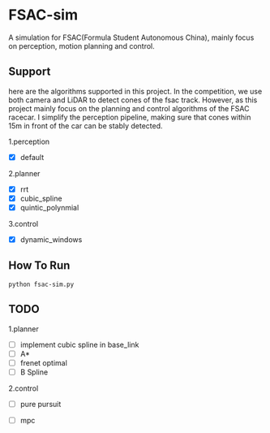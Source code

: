 # FSAC-sim  
A simulation for FSAC(Formula Student Autonomous China), mainly focus on perception, motion planning and control.  
  
  
## Support  
here are the algorithms supported in this project. In the competition, we use both camera and LiDAR to detect cones of the fsac track. However, as this project mainly focus on the planning and control algorithms of the FSAC racecar. 
I simplify the perception pipeline, making sure that cones within 15m in front of the car can be stably detected.  
  
1.perception  
-[x] default  
  
2.planner  
-[x] rrt  
-[x] cubic_spline  
-[x] quintic_polynmial  

3.control   
-[x] dynamic_windows  
  
## How To Run  
```
python fsac-sim.py
```

## TODO  
1.planner  
-[ ] implement cubic spline in base_link  
-[ ] A*  
-[ ] frenet optimal  
-[ ] B Spline  

2.control  
-[ ] pure pursuit  
-[ ] mpc  




